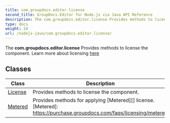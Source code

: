 ```yaml
---
title: com.groupdocs.editor.license
second_title: GroupDocs.Editor for Node.js via Java API Reference
description: The com.groupdocs.editor.license Provides methods to license the component.
type: docs
weight: 24
url: /nodejs-java/com.groupdocs.editor.license/
---
```


The **com.groupdocs.editor.license** Provides methods to license the component. Learn more about licensing [here][]


[here]: https://purchase.groupdocs.com/faqs/licensing


## Classes

| Class | Description |
| --- | --- |
| [License](../com.groupdocs.editor.license/license) | Provides methods to license the component. |
| [Metered](../com.groupdocs.editor.license/metered) | Provides methods for applying [Metered][] license.[Metered]: https://purchase.groupdocs.com/faqs/licensing/metered |

